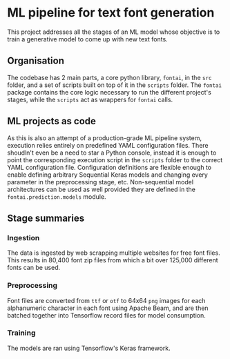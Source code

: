 
# ML pipeline for text font generation

This project addresses all the stages of an ML model whose objective is to train a generative model to come up with new text fonts.

## Organisation

The codebase has 2 main parts, a core python library, `fontai`, in the `src` folder, and a set of scripts built on top of it in the `scripts` folder. The `fontai` package contains the core logic necessary to run the different project's stages, while the `scripts` act as wrappers for `fontai` calls.

## ML projects as code

As this is also an attempt of a production-grade ML pipeline system, execution relies entirely on predefined YAML configuration files. There shoudln't even be a need to star a Python console, instead it is enough to point the corresponding execution script in the `scripts` folder to the correct YAML configuration file. Configuration definitions are flexible enough to enable defining arbitrary Sequential Keras models and changing every parameter in the preprocessing stage, etc. Non-sequential model architectures can be used as well provided they are defined in the `fontai.prediction.models` module.

## Stage summaries

### Ingestion

The data is ingested by web scrapping multiple websites for free font files. This results in 80,400 font zip files from which a bit over 125,000 different fonts can be used.

### Preprocessing

Font files are converted from `ttf` or `otf` to 64x64 `png` images for each alphanumeric character in each font using Apache Beam, and are then batched together into Tensorflow record files for model consumption.

### Training

The models are ran using Tensorflow's Keras framework.
